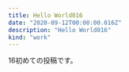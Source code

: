 ```yaml
---
title: Hello World016
date: "2020-09-12T00:00:00.016Z"
description: "Hello World016"
kind: "work"
---
```


16初めての投稿です。